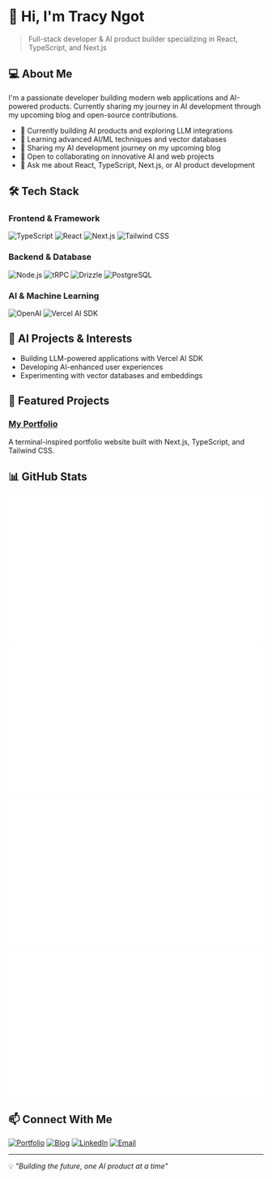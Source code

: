 # 👋 Hi, I'm Tracy Ngot

> Full-stack developer & AI product builder specializing in React, TypeScript, and Next.js

## 💻 About Me

I'm a passionate developer building modern web applications and AI-powered products. Currently sharing my journey in AI development through my upcoming blog and open-source contributions.

- 🔭 Currently building AI products and exploring LLM integrations
- 🌱 Learning advanced AI/ML techniques and vector databases
- 📝 Sharing my AI development journey on my upcoming blog
- 👯 Open to collaborating on innovative AI and web projects
- 💬 Ask me about React, TypeScript, Next.js, or AI product development

## 🛠️ Tech Stack

### Frontend & Framework
![TypeScript](https://img.shields.io/badge/-TypeScript-3178C6?style=flat-square&logo=typescript&logoColor=white)
![React](https://img.shields.io/badge/-React-61DAFB?style=flat-square&logo=react&logoColor=black)
![Next.js](https://img.shields.io/badge/-Next.js-000000?style=flat-square&logo=next.js&logoColor=white)
![Tailwind CSS](https://img.shields.io/badge/-Tailwind_CSS-38B2AC?style=flat-square&logo=tailwind-css&logoColor=white)

### Backend & Database
![Node.js](https://img.shields.io/badge/-Node.js-339933?style=flat-square&logo=node.js&logoColor=white)
![tRPC](https://img.shields.io/badge/-tRPC-398CCB?style=flat-square&logo=trpc&logoColor=white)
![Drizzle](https://img.shields.io/badge/-Drizzle-C5F74F?style=flat-square&logo=drizzle&logoColor=black)
![PostgreSQL](https://img.shields.io/badge/-PostgreSQL-336791?style=flat-square&logo=postgresql&logoColor=white)

### AI & Machine Learning
![OpenAI](https://img.shields.io/badge/-OpenAI-412991?style=flat-square&logo=openai&logoColor=white)
![Vercel AI SDK](https://img.shields.io/badge/-Vercel_AI_SDK-000000?style=flat-square&logo=vercel&logoColor=white)

## 🤖 AI Projects & Interests

- Building LLM-powered applications with Vercel AI SDK
- Developing AI-enhanced user experiences
- Experimenting with vector databases and embeddings

## 🌟 Featured Projects

### [My Portfolio](https://yolaine.dev)
A terminal-inspired portfolio website built with Next.js, TypeScript, and Tailwind CSS.

## 📊 GitHub Stats

![GitHub stats](https://raw.githubusercontent.com/TracyNgot/github-stats/master/generated/overview.svg#gh-dark-mode-only)
![GitHub stats](https://raw.githubusercontent.com/TracyNgot/github-stats/master/generated/overview.svg#gh-light-mode-only)
![GitHub stats](https://raw.githubusercontent.com/TracyNgot/github-stats/master/generated/languages.svg#gh-dark-mode-only)
![GitHub stats](https://raw.githubusercontent.com/TracyNgot/github-stats/master/generated/languages.svg#gh-light-mode-only)

## 📫 Connect With Me

[![Portfolio](https://img.shields.io/badge/-Portfolio-FF4088?style=flat-square&logo=vercel&logoColor=white)](https://yolaine.dev)
[![Blog](https://img.shields.io/badge/-Blog-FFA500?style=flat-square&logo=rss&logoColor=white)](https://dontmakemecode.com)
[![LinkedIn](https://img.shields.io/badge/-LinkedIn-0077B5?style=flat-square&logo=linkedin&logoColor=white)](https://linkedin.com/in/TracyNgot)
[![Email](https://img.shields.io/badge/-Email-D14836?style=flat-square&logo=gmail&logoColor=white)](mailto:hello@yolaine.dev)

---

💡 *"Building the future, one AI product at a time"*
